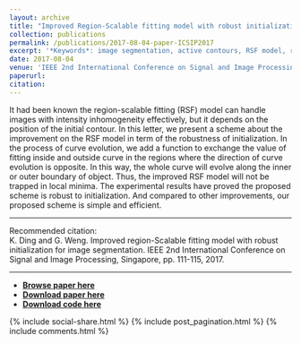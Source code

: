 ```yaml
---
layout: archive
title: "Improved Region-Scalable fitting model with robust initialization for image segmentation"
collection: publications
permalink: /publications/2017-08-04-paper-ICSIP2017
excerpt: '*Keywords*: image segmentation, active contours, RSF model, robust initialization'
date: 2017-08-04
venue: 'IEEE 2nd International Conference on Signal and Image Processing'
paperurl: 
citation: 
---
```


It had been known the region-scalable fitting (RSF) model can handle images with intensity inhomogeneity effectively, but it depends on the position of the initial contour. In this letter, we present a scheme about the improvement on the RSF model in term of the robustness of initialization. In the process of curve evolution, we add a function to exchange the value of fitting inside and outside curve in the regions where the direction of curve evolution is opposite. In this way, the whole curve will evolve along the inner or outer boundary of object. Thus, the improved RSF model will not be trapped in local minima. The experimental results have proved the proposed scheme is robust to initialization. And compared to other improvements, our proposed scheme is simple and efficient.

---
Recommended citation:  
K. Ding and G. Weng. Improved region-Scalable fitting model with robust initialization for image segmentation. IEEE 2nd International Conference on Signal and Image Processing, Singapore, pp. 111-115, 2017.

---
* [**Browse paper here**](http://ieeexplore.ieee.org/document/8124516/)
* [**Download paper here**](http://dingkeyan93.github.io/files/ICSIP2017.pdf)
* [**Download code here**](http://dingkeyan93.github.io/files/ICSIP2017.zip)

{% include social-share.html %}
{% include post_pagination.html %}
{% include comments.html %}

